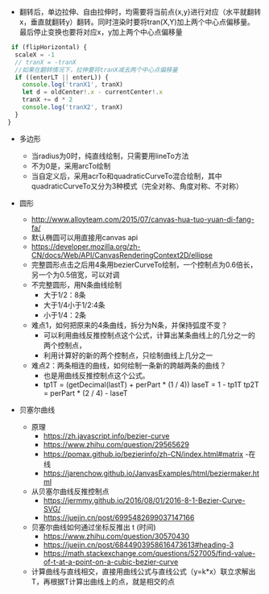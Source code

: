 
- 翻转后，单边拉伸、自由拉伸时，均需要将当前点{x,y}进行对应（水平就翻转x，垂直就翻转y）翻转。同时渲染时要将tran(X,Y)加上两个中心点偏移量。最后停止变换也要将对应x，y加上两个中心点偏移量


```javascript
 if (flipHorizontal) {
  scaleX = -1
  // tranX = -tranX
  //如果在翻转情况下，拉伸要将tranX减去两个中心点偏移量
  if ((enterLT || enterL)) {
    console.log('tranX1', tranX)
    let d = oldCenter!.x - currentCenter!.x
    tranX += d * 2
    console.log('tranX2', tranX)
  }
}
```

- 多边形
  - 当radius为0时，纯直线绘制，只需要用lineTo方法
  - 不为0是，采用arcTo绘制
  - 当自定义后，采用acrTo和quadraticCurveTo混合绘制，其中quadraticCurveTo又分为3种模式（完全对称、角度对称、不对称）

- 圆形
  - http://www.alloyteam.com/2015/07/canvas-hua-tuo-yuan-di-fang-fa/
  - 默认椭圆可以用直接用canvas api 
  - https://developer.mozilla.org/zh-CN/docs/Web/API/CanvasRenderingContext2D/ellipse
  - 完整圆形点击之后用4条用bezierCurveTo绘制，一个控制点为0.6倍长，另一个为0.5倍宽，可以对调
  - 不完整圆形，用N条曲线绘制
    - 大于1/2：8条
    - 大于1/4小于1/2:4条
    - 小于1/4：2条
  - 难点1，如何把原来的4条曲线，拆分为N条，并保持弧度不变？
    - 可以利用曲线反推控制点这个公式，计算出某条曲线上的几分之一的两个控制点，
    - 利用计算好的新的两个控制点，只绘制曲线上几分之一
  - 难点2：两条相连的曲线，如何绘制一条新的跨越两条的曲线？
    - 也是用曲线反推控制点这个公式。
    - tp1T = (getDecimal(lastT) + perPart * (1 / 4))
      laseT = 1 - tp1T
      tp2T = perPart * (2 / 4) - laseT

- 贝塞尔曲线
  - 原理
    - https://zh.javascript.info/bezier-curve
    - https://www.zhihu.com/question/29565629
    - https://pomax.github.io/bezierinfo/zh-CN/index.html#matrix
  -在线
    - https://jarenchow.github.io/JanvasExamples/html/beziermaker.html
  - 从贝塞尔曲线反推控制点
    - https://jermmy.github.io/2016/08/01/2016-8-1-Bezier-Curve-SVG/
    - https://juejin.cn/post/6995482699037147166
  - 贝塞尔曲线如何通过坐标反推出 t (时间)
    - https://www.zhihu.com/question/30570430
    - https://juejin.cn/post/6844903958616473613#heading-3
    - https://math.stackexchange.com/questions/527005/find-value-of-t-at-a-point-on-a-cubic-bezier-curve
  - 计算曲线与直线相交，直接用曲线公式与直线公式（y=k*x）联立求解出T，再根据T计算出曲线上的点，就是相交的点